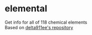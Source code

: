 # elemental
Get info for all of 118 chemical elements\
Based on [delta911ee's repository](https://github.com/delta911ee/elemental)